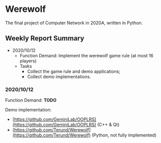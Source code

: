 # Werewolf

The final project of Computer Network in 2020A, written in Python.

## Weekly Report Summary

* 2020/10/12
  * Function Demand: Implement the werewolf game rule (at most 16 players)
  * Tasks
    * Collect the game rule and demo applications;
    * Collect demo implementations.

### 2020/10/12

Function Demand: **TODO**

Demo implementation:

* [https://github.com/GeminiLab/OOPLRS](https://github.com/GeminiLab/OOPLRS) (C++ & Qt)
* [https://github.com/Terund/Werewolf](https://github.com/Terund/Werewolf) (Python, not fully implemented)
